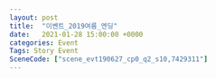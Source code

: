 ```yaml
---
layout: post
title:  "이벤트_2019여름_엔딩"
date:   2021-01-28 15:00:00 +0000
categories: Event
Tags: Story Event
SceneCode: ["scene_evt190627_cp0_q2_s10,7429311"]
---
```

